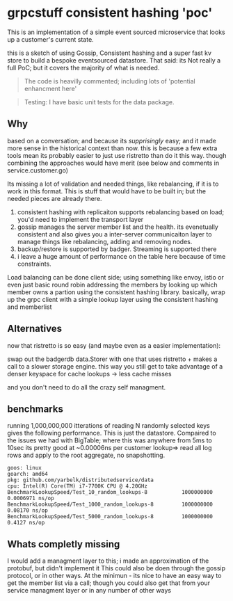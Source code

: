 # grpcstuff consistent hashing 'poc'

This is an implementation of a simple event sourced microservice that looks up a customer's
current state.

this is a sketch of using Gossip, Consistent hashing and a super fast kv store to build
a bespoke eventsourced datastore.  That said: its Not really a full PoC; but it covers
the majority of what is needed.


> The code is heavilly commented; including lots of 'potential enhancment here'

> Testing: I have basic unit tests for the data package.

## Why

based  on a conversation; and because its _supprisingly_ easy; and it made more sense in
the historical context than now.  this is because a few extra tools mean its probably easier
to just use ristretto than do it this way.  though combining the approaches would have merit (see below
and comments in service.customer.go)

Its missing a lot of validation and needed things, like rebalancing, if it is to work in this format.
This is stuff that would have to be built in; but the needed pieces are already there.

1) consistent hashing with replicaiton supports rebalancing based on load; you'd need to implement
   the transport layer
2) gossip manages the server member list and the health.  its evenetually consistent and also
   gives you a inter-server communicaiton layer to manage things like rebalancing, adding and removing
   nodes.
3) backup/restore is supported by badger.  Streaming is supported there
4) i leave a huge amount of performance on the table here because of time constraints.

Load balancing can be done client side; using something like envoy, istio or even just basic round
robin addressing the members by looking up which member owns a partion using the consistent hashing library.
basically, wrap up the grpc client with a simple lookup layer using the consistent hashing and memberlist



## Alternatives

now that ristretto is so easy (and maybe even as a easier implementation):

swap out the badgerdb data.Storer with one that uses ristretto + makes a call to a slower storage
engine.  this way you still get to take advantage of a denser keyspace for cache lookups -> less cache misses

and you don't need to do all the crazy self managment.


## benchmarks

running 1,000,000,000 itterations of reading N randomly selected keys gives the following performance.
This is just the datastore.  Compaired to the issues we had with BigTable; where this was anywhere from 5ms to 10sec
its pretty good at ~0.00006ns per customer lookup=> read all log rows and apply to the root aggregate, no
snapshotting.


```
goos: linux
goarch: amd64
pkg: github.com/yarbelk/distributedservice/data
cpu: Intel(R) Core(TM) i7-7700K CPU @ 4.20GHz
BenchmarkLookupSpeed/Test_10_random_lookups-8           1000000000               0.0006971 ns/op
BenchmarkLookupSpeed/Test_1000_random_lookups-8         1000000000               0.08170 ns/op
BenchmarkLookupSpeed/Test_5000_random_lookups-8         1000000000               0.4127 ns/op
```


## Whats completly missing

I would add a managment layer to this; i made an approximation of the protobuf, but didn't implement it
This could also be doen through the gossip protocol, or in other ways.  At the minimun - its nice to
have an easy way to get the member list via a call; though you could also get that from your service
managment layer or in any number of other ways

